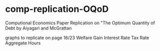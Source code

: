 # comp-replication-OQoD
Computional Economics Paper Replication on "The Optimum Quantity of Debt by Aiyagari and McGrattan


graphs to replicate on page 16/23
Welfare Gain
Interest Rate
Tax Rate
Aggregate Hours
